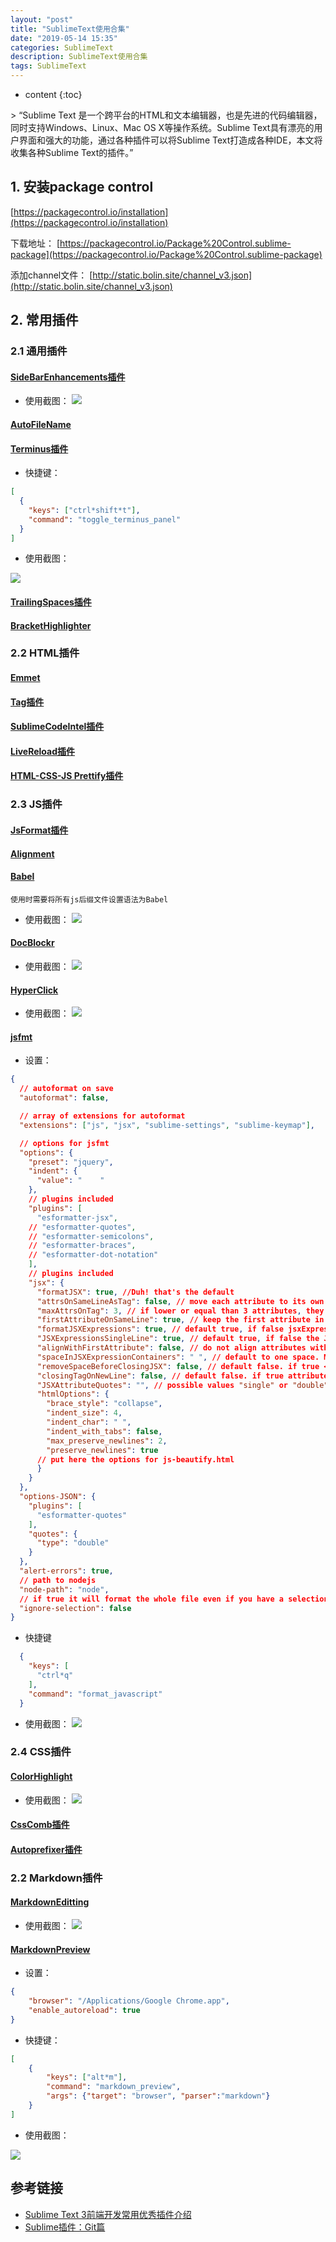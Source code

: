```yaml
---
layout: "post"
title: "SublimeText使用合集"
date: "2019-05-14 15:35"
categories: SublimeText
description: SublimeText使用合集
tags: SublimeText
---
```


* content
{:toc}

<div class="postImg" style="background-image:url(http://carforeasy.cn/SublimeText使用合集-a066ebb0.png)"></div>
> “Sublime Text 是一个跨平台的HTML和文本编辑器，也是先进的代码编辑器，同时支持Windows、Linux、Mac OS X等操作系统。Sublime Text具有漂亮的用户界面和强大的功能，通过各种插件可以将Sublime Text打造成各种IDE，本文将收集各种Sublime Text的插件。”





## 1. 安装package control

[https://packagecontrol.io/installation](https://packagecontrol.io/installation)

下载地址：
[https://packagecontrol.io/Package%20Control.sublime-package](https://packagecontrol.io/Package%20Control.sublime-package)

添加channel文件：
[http://static.bolin.site/channel_v3.json](http://static.bolin.site/channel_v3.json)

## 2. 常用插件

### 2.1 通用插件

#### [SideBarEnhancements插件](https://github.com/titoBouzout/SideBarEnhancements)
  + 使用截图：
![](http://carforeasy.cn/SublimeText使用合集-f11a2371.png)

#### [AutoFileName](https://packagecontrol.io/packages/AutoFileName)
#### [Terminus插件](https://github.com/randy3k/Terminus)

  + 快捷键：
  
```json
[
  {
    "keys": ["ctrl*shift*t"], 
    "command": "toggle_terminus_panel"
  }
]
```

+ 使用截图：

![](http://carforeasy.cn/SublimeText使用合集-07c73ad4.gif)

#### [TrailingSpaces插件](https://github.com/SublimeText/TrailingSpaces)
#### [BracketHighlighter]()

### 2.2 HTML插件

#### [Emmet](https://github.com/sergeche/emmet-sublime)
#### [Tag插件](https://github.com/SublimeText/Tag)
#### [SublimeCodeIntel插件](https://github.com/SublimeCodeIntel/SublimeCodeIntel)
#### [LiveReload插件](https://github.com/alepez/LiveReload-sublimetext3)
#### [HTML-CSS-JS Prettify插件](https://github.com/victorporof/Sublime-HTMLPrettify)

### 2.3 JS插件

#### [JsFormat插件](https://github.com/jdc0589/JsFormat)
#### [Alignment]()
#### [Babel](https://packagecontrol.io/packages/Babel)

    使用时需要将所有js后缀文件设置语法为Babel

+ 使用截图：
![](http://carforeasy.cn/SublimeText使用合集-17b1bc25.png)

#### [DocBlockr](https://packagecontrol.io/packages/DocBlockr)

+ 使用截图：
![](http://carforeasy.cn/SublimeText使用合集-4a4233e6.gif)

#### [HyperClick](https://github.com/aziz/SublimeHyperClick)

+ 使用截图：
![](http://carforeasy.cn/SublimeText使用合集-7182abe6.gif)

#### [jsfmt](https://github.com/ionutvmi/sublime-jsfmt)

+ 设置：

```json
{
  // autoformat on save
  "autoformat": false,

  // array of extensions for autoformat
  "extensions": ["js", "jsx", "sublime-settings", "sublime-keymap"],

  // options for jsfmt
  "options": {
    "preset": "jquery",
    "indent": {
      "value": "    "
    },
    // plugins included
    "plugins": [
      "esformatter-jsx",
    // "esformatter-quotes",
    // "esformatter-semicolons",
    // "esformatter-braces",
    // "esformatter-dot-notation"
    ],
    // plugins included
    "jsx": {
      "formatJSX": true, //Duh! that's the default
      "attrsOnSameLineAsTag": false, // move each attribute to its own line
      "maxAttrsOnTag": 3, // if lower or equal than 3 attributes, they will be kept on a single line
      "firstAttributeOnSameLine": true, // keep the first attribute in the same line as the tag
      "formatJSXExpressions": true, // default true, if false jsxExpressions won't be recursively formatted
      "JSXExpressionsSingleLine": true, // default true, if false the JSXExpressions might span several lines
      "alignWithFirstAttribute": false, // do not align attributes with the first tag
      "spaceInJSXExpressionContainers": " ", // default to one space. Make it empty if you don't like spaces between JSXExpressionContainers
      "removeSpaceBeforeClosingJSX": false, // default false. if true <React.Something /> => <React.Something/>
      "closingTagOnNewLine": false, // default false. if true attributes on multiple lines will close the tag on a new line
      "JSXAttributeQuotes": "", // possible values "single" or "double". Leave it as empty string if you don't want to modify the attributes' quotes
      "htmlOptions": {
        "brace_style": "collapse",
        "indent_size": 4,
        "indent_char": " ",
        "indent_with_tabs": false,
        "max_preserve_newlines": 2,
        "preserve_newlines": true
      // put here the options for js-beautify.html
      }
    }
  },
  "options-JSON": {
    "plugins": [
      "esformatter-quotes"
    ],
    "quotes": {
      "type": "double"
    }
  },
  "alert-errors": true,
  // path to nodejs
  "node-path": "node",
  // if true it will format the whole file even if you have a selection active
  "ignore-selection": false
}
```

+ 快捷键

```json
  {
    "keys": [
      "ctrl*q"
    ],
    "command": "format_javascript"
  }
```

+ 使用截图：
![](http://carforeasy.cn/SublimeText使用合集-a0a56e9a.png)

### 2.4 CSS插件

#### [ColorHighlight](https://github.com/Kronuz/ColorHighlight)
    
+ 使用截图：
![](http://carforeasy.cn/SublimeText使用合集-06d0be0e.png)

#### [CssComb插件](https://github.com/csscomb/csscomb.js)
#### [Autoprefixer插件](https://github.com/sindresorhus/sublime-autoprefixer)

### 2.2 Markdown插件

#### [MarkdownEditting](https://github.com/SublimeText-Markdown/MarkdownEditing)
+ 使用截图：
![](http://carforeasy.cn/SublimeText使用合集-0a1a397e.png)

#### [MarkdownPreview](https://github.com/facelessuser/MarkdownPreview)
+ 设置：

```json
{
    "browser": "/Applications/Google Chrome.app",
    "enable_autoreload": true
}
```

+ 快捷键：

```json
[
    {
        "keys": ["alt*m"], 
        "command": "markdown_preview", 
        "args": {"target": "browser", "parser":"markdown"}
    }
]
```

+ 使用截图：
  
![](http://carforeasy.cn/SublimeText使用合集-5d052d7a.png)

## 参考链接

* [Sublime Text 3前端开发常用优秀插件介绍](https://www.cnblogs.com/hykun/p/sublimeText3.html)
* [Sublime插件：Git篇](https://www.jianshu.com/p/3a8555c273d8)
